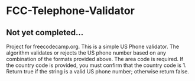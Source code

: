 # FCC-Telephone-Validator
## Not yet completed...
Project for freecodecamp.org. This is a simple US Phone validator. The algorithm validates or rejects the US phone number based on any combination of the formats provided above. The area code is required. If the country code is provided, you must confirm that the country code is 1. Return true if the string is a valid US phone number; otherwise return false.

